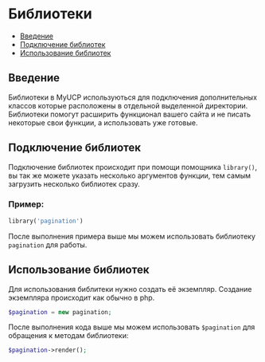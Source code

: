 # Библиотеки

- [Введение](#Введение)
- [Подключение библиотек](#Подключение-библиотек)
- [Использование библиотек](#Использование-библиотек)

<a name="Введение"></a>
## Введение

Библиотеки в MyUCP используються для подключения дополнительных классов которые расположены в отдельной выделенной директории. Библиотеки помогут расширить функционал вашего сайта и не писать некоторые свои функции, а использовать уже готовые.

<a name="Подключение библиотек"></a>
## Подключение библиотек


Подключение библиотек происходит при помощи помощника `library()`, вы так же можете указать несколько аргументов функции, тем самым загрузить несколько библиотек сразу.

### Пример:

```php
library('pagination')
```

После выполнения примера выше мы можем использовать библиотеку `pagination` для работы.


<a name="Использование библиотек"></a>
## Использование библиотек

Для использования библитеки нужно создать её экземпляр. Создание экземпляра происходит как обычно в php.

```php
$pagination = new pagination;
```

После выполнения кода выше мы можем использовать `$pagination` для обращения к методам библиотеки:
```php
$pagination->render();
```